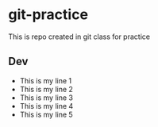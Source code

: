 # git-practice
This is repo created in git class for practice

## Dev
- This is my line 1
- This is my line 2
- This is my line 3
- This is my line 4 
- This is my line 5